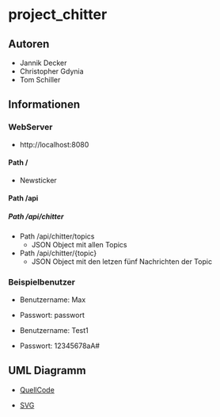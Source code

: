 # project_chitter

## Autoren
- Jannik Decker
- Christopher Gdynia
- Tom Schiller

## Informationen

### WebServer

- http://localhost:8080

#### Path /

- Newsticker

#### Path /api

##### Path /api/chitter

  - Path /api/chitter/topics
    - JSON Object mit allen Topics
  - Path /api/chitter/{topic}
    - JSON Object mit den letzen fünf Nachrichten der Topic

### Beispielbenutzer
- Benutzername: Max
- Passwort: passwort

- Benutzername: Test1
- Passwort: 12345678aA#

## UML Diagramm

- [QuellCode](http://www.plantuml.com/plantuml/uml/xLfFSoEd4ZzdFWMLN4ObwLKEkJbHnV7QRxsrzhfixylXrJiW3PR8Za05o9PBvU_-0D43JC-CvDGUS_4EtJ-Q_jDg6jZVjQ7ARDTriQ6BRtJ9o8yN7wyV7o_lVops1HU6gIUwOEGZ5LND5DaNusV9AxBou_BShANUh9XYzqpBhR98DIhUYg9Or5HhykbAqJNRUqeKThumN8hFN1icc0AHr5FlB4QgDQlA0-hocGb3M2hqJpP_OEgPAS9sLaAb4-scjyoOe1BH7bMCuupomIWkbeHMbM9QJmYtmZTIcL5GmhkZ71KaCzEj7bUTJcVaNcwD5UGeVC5IunnEBhun4vJQ5oG8a-AFLyDkxBhMpsM38o_mDI5p2_Zl_qX53Jte9f-UD3E7xvg9fLcDY5af-QB9zPVBtO9jd9EI9IvggJk5ZnBGfL9ITMlG41lX99lwPSD4f_XXjHvjg0Oj3u5nbdU98iKRXB-P7iB1rvkQhPam2Iic125TAJ6Dq0if1FEf5e995Wr5dwN8UxPWtAsemiTPCMufKuAhOYRz4_tl5FrstATJEH35OJY4iYXksOlMhzgmjKS00v8jibrnkQ6RNm-gMfMP-HNGircJ4ovbWgcFhnjsf-J2ZgGYwmwYnSO5RAuKqxqsrF35Mxem5vOeh4dZBkwIcUi0i1ActkFRZVManPEOYQ6-ARRasiH2QEI6BoO4fVO89c_5kwV0XFEwVdHONNPXGVhfuCrsNdEzAftnmPj4sE_WRbUaUyFPedT5ACVCo6qK3LjFIdFv4DEMDGEwDIihR9fwgvWU1Yj6gveB5hbiPoEJI2qJaHEIYPoGSwNegzisGnBE3j8r01lvDWzEbObcZibtLySJm5oxmljqinMnH-vt4uLL3ACbCn-ik3AZd7kPZeOyuDWXZVlOCT4peH-38ZdL5KxVVIHs-kJq8YvtHj65aIhjFo3bzqNuCVeX-0ZauDyEfBYjf5hM3CIasolGN1T8tYFzp8floKK_iTRcVcJzwS3-hG__fhMLYEQp6ACrodvXetRT1CBfViKcdRPreHdH78H0xeHeFXZwz1GhrLOp9UYQDOID1Rr8LHLZZonRk0bfuLnzYEdvDS3Ad7mNm6MQLYlgSfMf_z0wAPrkjjq5huLXIwR8cejqH7Td3N810kmEMn12IBhYhLU200C4MCuD5-Keq5CotKLybDDegPj9gUBWdeDh4gMJ0TrDIAAoJdpWt6MZ_SINP9zPwHZwpAytZKKZNNb6rBPcZUbSc625cngLxPdiiFTsVWH6LSgs7XCog49YptbbJV_trsiuXpN7lUcdFxR6I47cHjYazAdL9aBcPlJB7JV56EJw_861pt2OPCSvmo-1gNmflcxi23I6-LZfjCxavzFOwZZ3N4M-ugokYDaTIdrcm7se4m5vhXXrGFVTz8KQDOMHqbkq4itBqGadPggMFqCx2CNBgvkrSO3OYa7CiOgtralGgU9w8pNpeKjqzWKCsOyGqVYSbHStnBjv3PmhwmXg35DP_JizsYV5-C4AQgDW--wCUmxrAhM9K3ApXJxB9HS_MD9dEcSrgUUr-u5QPnVJkPGreu9mRK5BLd51VYDFjDRiXvFoBDJxzsMJ3IdCweadi6EF0diQS50iCuOV82oaH4PthW3X46pukPySRNz1G5gni2l2nXPgCk93k8xnVObLQmo3FEZaHEcUYrBY394FbWCUvGim-hF6NcL4zvKZDpm_cWzl0n4fw5pxxfGSOjFaoBxugUafpAeOHqwPq4V5J-JJmvVRB_E_c9MX6AsiLfReKtLXnuOv0kn5E1SX1zALfmHEq82FS3XbEzC1XQNcnstRdM289oTxQ9BiCs8K5TevrAF2-Pm-C-_odabkpQFy_73k-eE5t0ep8H3p1TNCLYxD3NzcVrFQiMavy71ebzhaUqLo9i3kRLM7EweqKyTnCGlmkHud0a6PWERWRC38_eJ0AC_29-RXV41uI8NCkHr2xT8Q78nrSRuxGDsiuEAaHTKdkmxWWrxBCTXVEHzxofMOl--e7bRhdDDogL-JQFVtK6DQEiQzgf-J-_LYnOtnBRTHilPNqoVjqxO-8zI_SXVwqdxwdMDsvE6YOkuWX8bv2mZyIDA-mqDczVG5lJXGRnYAQmB63UTr_bxZdD_rT1K-WajjMtd5QmPl2K_9zs-kDy_v48dc7d33V_dvbpAuBb-_75Yy5Gnb9pBlwoANuJoOQu01CvHtu11epi0TXpNXDpjONJPKqRLJ24J0OjtnB4YiB74zxwc-4h7DXqKB7Jp3n4AzRk9b0xgfQDa46s4jbzVY-4K7wPklVPjqN02yOoIl626lSZS_qvgxEqjioEc2k31mVN7Xzb-GeVq_hGi9c8ui0qsS6FqdDwiRBjn5oO2m_bkG4O72cIPi7kaMUvRT4Y4c5DoC6YyoyX_ymFtWlcZVj3JWMVRu5pAWNnHSfuG3L5LrlMvb6CNMyfbrmY3XEjNosvdpQByog2SQXk8gFJIXvvYDstmV1BBFVpjfA--krDaJtTRMe9DGZkfzGgZx6--VyAO0_KfKetS55-XdfioZ_AIbyBHMdoehLkCga410n9MIwqH8ieQS_uNAK6CEJBUX3bfuSjdJNzUMWjNf1eFegDMZT23aIvTHs8j3TybzZXusijz6BxJFEWGxrQvtnjrBxukuPvuMQrBq-jDB0KVcJSgxlTdhIYSs-1Av4i5wBK8P4jJEsw5zKOplg5c1d8FOH-be-KdUAm9xZEkYBdTM3mqWH_4zE7W-EUAx1KltnwEw_cj0poGi74_jdkdslGzSCVUkzjghOw3RMPLpu0bBOcrV53ViKNRDdP1ipntG7XusNSLqajnBIEFQYgiyW3TKVViWNqHFea7O7BTC7qIZ4Bm9z8enygDPrvs7_w9lnk6ZUyvRWTT6jQe7Wam7S_A7LBnZ33tnzcY9NdlwTgFi5ISqRYFI0WqywK3769vsK5yNDGWNQBu-8Rqw6o-4YCGc4oWN_YbuRJ_A9X6fMcf_L-pv-HLkfC4xJQIq_iDEnWWa9_Lt9ghjklu_)

- [SVG](http://www.plantuml.com/plantuml/svg/xLfFSoEd4ZzdFWMLN4ObwLKEkJbHnV7QRxsrzhfixylXrJiW3PR8Za05o9PBvU_-0D43JC-CvDGUS_4EtJ-Q_jDg6jZVjQ7ARDTriQ6BRtJ9o8yN7wyV7o_lVops1HU6gIUwOEGZ5LND5DaNusV9AxBou_BShANUh9XYzqpBhR98DIhUYg9Or5HhykbAqJNRUqeKThumN8hFN1icc0AHr5FlB4QgDQlA0-hocGb3M2hqJpP_OEgPAS9sLaAb4-scjyoOe1BH7bMCuupomIWkbeHMbM9QJmYtmZTIcL5GmhkZ71KaCzEj7bUTJcVaNcwD5UGeVC5IunnEBhun4vJQ5oG8a-AFLyDkxBhMpsM38o_mDI5p2_Zl_qX53Jte9f-UD3E7xvg9fLcDY5af-QB9zPVBtO9jd9EI9IvggJk5ZnBGfL9ITMlG41lX99lwPSD4f_XXjHvjg0Oj3u5nbdU98iKRXB-P7iB1rvkQhPam2Iic125TAJ6Dq0if1FEf5e995Wr5dwN8UxPWtAsemiTPCMufKuAhOYRz4_tl5FrstATJEH35OJY4iYXksOlMhzgmjKS00v8jibrnkQ6RNm-gMfMP-HNGircJ4ovbWgcFhnjsf-J2ZgGYwmwYnSO5RAuKqxqsrF35Mxem5vOeh4dZBkwIcUi0i1ActkFRZVManPEOYQ6-ARRasiH2QEI6BoO4fVO89c_5kwV0XFEwVdHONNPXGVhfuCrsNdEzAftnmPj4sE_WRbUaUyFPedT5ACVCo6qK3LjFIdFv4DEMDGEwDIihR9fwgvWU1Yj6gveB5hbiPoEJI2qJaHEIYPoGSwNegzisGnBE3j8r01lvDWzEbObcZibtLySJm5oxmljqinMnH-vt4uLL3ACbCn-ik3AZd7kPZeOyuDWXZVlOCT4peH-38ZdL5KxVVIHs-kJq8YvtHj65aIhjFo3bzqNuCVeX-0ZauDyEfBYjf5hM3CIasolGN1T8tYFzp8floKK_iTRcVcJzwS3-hG__fhMLYEQp6ACrodvXetRT1CBfViKcdRPreHdH78H0xeHeFXZwz1GhrLOp9UYQDOID1Rr8LHLZZonRk0bfuLnzYEdvDS3Ad7mNm6MQLYlgSfMf_z0wAPrkjjq5huLXIwR8cejqH7Td3N810kmEMn12IBhYhLU200C4MCuD5-Keq5CotKLybDDegPj9gUBWdeDh4gMJ0TrDIAAoJdpWt6MZ_SINP9zPwHZwpAytZKKZNNb6rBPcZUbSc625cngLxPdiiFTsVWH6LSgs7XCog49YptbbJV_trsiuXpN7lUcdFxR6I47cHjYazAdL9aBcPlJB7JV56EJw_861pt2OPCSvmo-1gNmflcxi23I6-LZfjCxavzFOwZZ3N4M-ugokYDaTIdrcm7se4m5vhXXrGFVTz8KQDOMHqbkq4itBqGadPggMFqCx2CNBgvkrSO3OYa7CiOgtralGgU9w8pNpeKjqzWKCsOyGqVYSbHStnBjv3PmhwmXg35DP_JizsYV5-C4AQgDW--wCUmxrAhM9K3ApXJxB9HS_MD9dEcSrgUUr-u5QPnVJkPGreu9mRK5BLd51VYDFjDRiXvFoBDJxzsMJ3IdCweadi6EF0diQS50iCuOV82oaH4PthW3X46pukPySRNz1G5gni2l2nXPgCk93k8xnVObLQmo3FEZaHEcUYrBY394FbWCUvGim-hF6NcL4zvKZDpm_cWzl0n4fw5pxxfGSOjFaoBxugUafpAeOHqwPq4V5J-JJmvVRB_E_c9MX6AsiLfReKtLXnuOv0kn5E1SX1zALfmHEq82FS3XbEzC1XQNcnstRdM289oTxQ9BiCs8K5TevrAF2-Pm-C-_odabkpQFy_73k-eE5t0ep8H3p1TNCLYxD3NzcVrFQiMavy71ebzhaUqLo9i3kRLM7EweqKyTnCGlmkHud0a6PWERWRC38_eJ0AC_29-RXV41uI8NCkHr2xT8Q78nrSRuxGDsiuEAaHTKdkmxWWrxBCTXVEHzxofMOl--e7bRhdDDogL-JQFVtK6DQEiQzgf-J-_LYnOtnBRTHilPNqoVjqxO-8zI_SXVwqdxwdMDsvE6YOkuWX8bv2mZyIDA-mqDczVG5lJXGRnYAQmB63UTr_bxZdD_rT1K-WajjMtd5QmPl2K_9zs-kDy_v48dc7d33V_dvbpAuBb-_75Yy5Gnb9pBlwoANuJoOQu01CvHtu11epi0TXpNXDpjONJPKqRLJ24J0OjtnB4YiB74zxwc-4h7DXqKB7Jp3n4AzRk9b0xgfQDa46s4jbzVY-4K7wPklVPjqN02yOoIl626lSZS_qvgxEqjioEc2k31mVN7Xzb-GeVq_hGi9c8ui0qsS6FqdDwiRBjn5oO2m_bkG4O72cIPi7kaMUvRT4Y4c5DoC6YyoyX_ymFtWlcZVj3JWMVRu5pAWNnHSfuG3L5LrlMvb6CNMyfbrmY3XEjNosvdpQByog2SQXk8gFJIXvvYDstmV1BBFVpjfA--krDaJtTRMe9DGZkfzGgZx6--VyAO0_KfKetS55-XdfioZ_AIbyBHMdoehLkCga410n9MIwqH8ieQS_uNAK6CEJBUX3bfuSjdJNzUMWjNf1eFegDMZT23aIvTHs8j3TybzZXusijz6BxJFEWGxrQvtnjrBxukuPvuMQrBq-jDB0KVcJSgxlTdhIYSs-1Av4i5wBK8P4jJEsw5zKOplg5c1d8FOH-be-KdUAm9xZEkYBdTM3mqWH_4zE7W-EUAx1KltnwEw_cj0poGi74_jdkdslGzSCVUkzjghOw3RMPLpu0bBOcrV53ViKNRDdP1ipntG7XusNSLqajnBIEFQYgiyW3TKVViWNqHFea7O7BTC7qIZ4Bm9z8enygDPrvs7_w9lnk6ZUyvRWTT6jQe7Wam7S_A7LBnZ33tnzcY9NdlwTgFi5ISqRYFI0WqywK3769vsK5yNDGWNQBu-8Rqw6o-4YCGc4oWN_YbuRJ_A9X6fMcf_L-pv-HLkfC4xJQIq_iDEnWWa9_Lt9ghjklu_)
